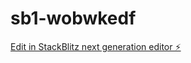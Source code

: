 # sb1-wobwkedf

[Edit in StackBlitz next generation editor ⚡️](https://stackblitz.com/~/github.com/u-aura/sb1-wobwkedf)